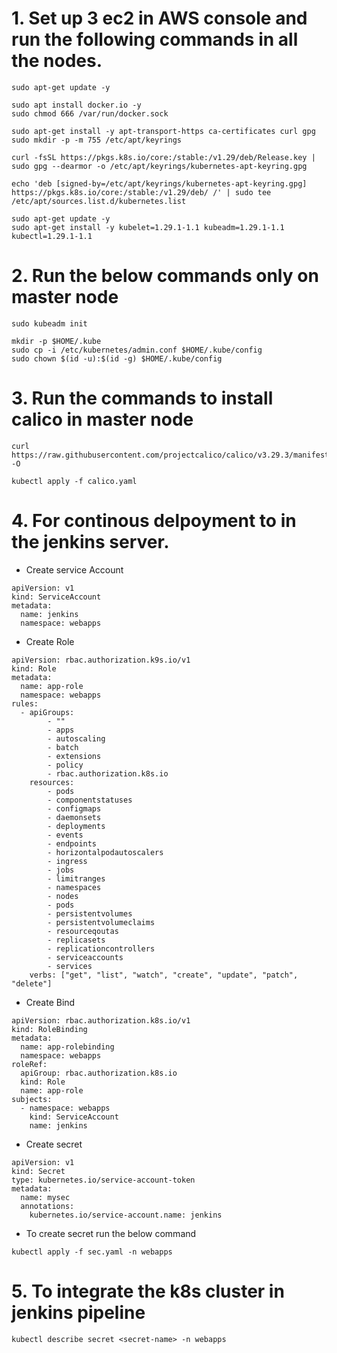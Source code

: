 # 1. Set up 3 ec2 in AWS console and run the following commands in all the nodes.
```
sudo apt-get update -y

sudo apt install docker.io -y
sudo chmod 666 /var/run/docker.sock

sudo apt-get install -y apt-transport-https ca-certificates curl gpg
sudo mkdir -p -m 755 /etc/apt/keyrings
```
```
curl -fsSL https://pkgs.k8s.io/core:/stable:/v1.29/deb/Release.key | sudo gpg --dearmor -o /etc/apt/keyrings/kubernetes-apt-keyring.gpg

echo 'deb [signed-by=/etc/apt/keyrings/kubernetes-apt-keyring.gpg] https://pkgs.k8s.io/core:/stable:/v1.29/deb/ /' | sudo tee /etc/apt/sources.list.d/kubernetes.list
```
```
sudo apt-get update -y
sudo apt-get install -y kubelet=1.29.1-1.1 kubeadm=1.29.1-1.1 kubectl=1.29.1-1.1
```
# 2. Run the below commands only on master node

```
sudo kubeadm init
```
```
mkdir -p $HOME/.kube
sudo cp -i /etc/kubernetes/admin.conf $HOME/.kube/config
sudo chown $(id -u):$(id -g) $HOME/.kube/config
```

# 3. Run the commands to install calico in master node
```
curl https://raw.githubusercontent.com/projectcalico/calico/v3.29.3/manifests/calico.yaml -O
```
```
kubectl apply -f calico.yaml
```

# 4. For continous delpoyment to in the jenkins server.
* Create service Account
```
apiVersion: v1
kind: ServiceAccount
metadata:
  name: jenkins
  namespace: webapps
```
* Create Role
```
apiVersion: rbac.authorization.k9s.io/v1
kind: Role
metadata:
  name: app-role
  namespace: webapps
rules:
  - apiGroups:
        - ""
        - apps
        - autoscaling
        - batch
        - extensions
        - policy
        - rbac.authorization.k8s.io
    resources:
        - pods
        - componentstatuses
        - configmaps
        - daemonsets
        - deployments
        - events
        - endpoints
        - horizontalpodautoscalers
        - ingress
        - jobs
        - limitranges
        - namespaces
        - nodes
        - pods
        - persistentvolumes
        - persistentvolumeclaims
        - resourceqoutas
        - replicasets
        - replicationcontrollers
        - serviceaccounts
        - services
    verbs: ["get", "list", "watch", "create", "update", "patch", "delete"]
```
* Create Bind
```
apiVersion: rbac.authorization.k8s.io/v1
kind: RoleBinding
metadata:
  name: app-rolebinding
  namespace: webapps
roleRef:
  apiGroup: rbac.authorization.k8s.io
  kind: Role
  name: app-role
subjects:
  - namespace: webapps
    kind: ServiceAccount
    name: jenkins
```
* Create secret
```
apiVersion: v1
kind: Secret
type: kubernetes.io/service-account-token
metadata:
  name: mysec
  annotations:
    kubernetes.io/service-account.name: jenkins
```
* To create secret run the below command
```
kubectl apply -f sec.yaml -n webapps
```
# 5. To integrate the k8s cluster in jenkins pipeline
```
kubectl describe secret <secret-name> -n webapps
```
